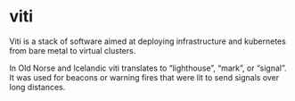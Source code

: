 # viti

Viti is a stack of software aimed at deploying infrastructure and kubernetes from bare metal to virtual clusters.

In Old Norse and Icelandic viti translates to “lighthouse”, “mark”, or “signal”. It was used for beacons or warning fires that were lit to send signals over long distances. 
